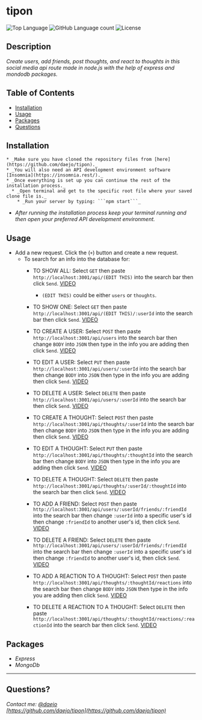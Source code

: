 # tipon
  ![Top Language](https://img.shields.io/github/languages/top/daejo/tipon)
  ![GitHub Language count](https://img.shields.io/github/languages/count/daejo/tipon)
  ![License](https://img.shields.io/badge/license-MIT_License-green.svg)

  ## Description 

  _Create users, add friends, post thoughts, and react to thoughts in this social media api route made in node.js with the help of express and mondodb packages._
 
  ## Table of Contents

  * [Installation](#installation)
  * [Usage](#usage)
  * [Packages](#credits)
  * [Questions](#questions)
  

  ## Installation

    * _Make sure you have cloned the repository files from [here](https://github.com/daejo/tipon)._
    * _You will also need an API development environment software [Insomnia](https://insomnia.rest/)._
    * _Once everything is set up you can continue the rest of the installation process._
      * _Open terminal and get to the specific root file where your saved clone file is._
        * _Run your server by typing: ```npm start```_

  * _After running the installation process keep your terminal running and then open your preferred API development environment._


  ## Usage 

  * Add a new request. Click the (```+```) button and create a new request.
    * To search for an info into the database for:
      * TO SHOW ALL: Select ```GET``` then paste ```http://localhost:3001/api/(EDIT THIS)``` into the search bar then click ```Send```. [VIDEO](https://drive.google.com/file/d/1EBJo5DjReDEHIA6BOjsfdgmd_ykckKJ-/view)
        * ```(EDIT THIS)``` could be either ```users``` or ```thoughts```. 

      * TO SHOW ONE: Select ```GET``` then paste ```http://localhost:3001/api/(EDIT THIS)/:userId``` into the search bar then click ```Send```. [VIDEO](https://drive.google.com/file/d/1hTv9oJaB-jfUgXqJmgtK5qx_2mk1js8q/view)
      
      * TO CREATE A USER: Select ```POST``` then paste ```http://localhost:3001/api/users``` into the search bar then
      change ```BODY``` into ```JSON``` then type in the info you are adding then click ```Send```. [VIDEO](https://drive.google.com/file/d/1vKRTXaKn0ft0DIizLOCQ8lHUWJN1b9DP/view)

      * TO EDIT A USER: Select ```PUT``` then paste ```http://localhost:3001/api/users/:userId``` into the search bar then
      change ```BODY``` into ```JSON``` then type in the info you are adding then click ```Send```. [VIDEO](https://drive.google.com/file/d/1_dTajHcKCZpP67mVvdADqkYEPm2i5G2U/view)

      * TO DELETE A USER: Select ```DELETE``` then paste ```http://localhost:3001/api/users/:userId``` into the search bar then click ```Send```. [VIDEO](https://drive.google.com/file/d/1-jvJIQTJclmDNYRFhFk5z9cHl3GTmwMn/view)

      * TO CREATE A THOUGHT: Select ```POST``` then paste ```http://localhost:3001/api/thoughts/:userId``` into the search bar then
      change ```BODY``` into ```JSON``` then type in the info you are adding then click ```Send```. [VIDEO](https://drive.google.com/file/d/1nNu0Ne7HRtq9Q3ZuOHNy9jtQ8Z4D2s1X/view)

      * TO EDIT A THOUGHT: Select ```PUT``` then paste ```http://localhost:3001/api/thoughts/:thoughtId``` into the search bar then
      change ```BODY``` into ```JSON``` then type in the info you are adding then click ```Send```. [VIDEO](https://drive.google.com/file/d/1tl8LaCY2BaGqkwjQuzK-hbFR8w4P5Rer/view)

      * TO DELETE A THOUGHT: Select ```DELETE``` then paste ```http://localhost:3001/api/thoughts/:userId/:thoughtId``` into the search bar then click ```Send```. [VIDEO](https://drive.google.com/file/d/1p6u-IJ-2CVBod36Aci94kKwfUS3BjvFb/view)

      * TO ADD A FRIEND: Select ```POST``` then paste ```http://localhost:3001/api/users/:userId/friends/:friendId``` into the search bar then
      change ```:userId``` into a specific user's id then change ```:friendId``` to another user's id, then click ```Send```. [VIDEO](https://drive.google.com/file/d/1hsMins93XnH5KMckDuvMSawjk8-3mOXM/view)

      * TO DELETE A FRIEND: Select ```DELETE``` then paste ```http://localhost:3001/api/users/:userId/friends/:friendId``` into the search bar then
      change ```:userId``` into a specific user's id then change ```:friendId``` to another user's id, then click ```Send```. [VIDEO](https://drive.google.com/file/d/13rcnH2cy0UR50_H458H3jrkypJTPO26b/view)

      * TO ADD A REACTION TO A THOUGHT: Select ```POST``` then paste ```http://localhost:3001/api/thoughts/:thoughtId/reactions``` into the search bar then
      change ```BODY``` into ```JSON``` then type in the info you are adding then click ```Send```. [VIDEO](https://drive.google.com/file/d/1tVgSV3-ZIs1NS0endc1VrgZRfZK3nlrK/view)

      * TO DELETE A REACTION TO A THOUGHT: Select ```DELETE``` then paste ```http://localhost:3001/api/thoughts/:thoughtId/reactions/:reactionId``` into the search bar then click ```Send```. [VIDEO](https://drive.google.com/file/d/1zik2sIwk6I5G_haCFcZTtSIXDObbg_ii/view)


  ## Packages

  * _Express_
  * _MongoDb_


  ---
  ## Questions?
  _Contact me:_
  _[@daejo](github.com/daejo)_  
  _[https://github.com/daejo/tipon](https://github.com/daejo/tipon)_  
  

